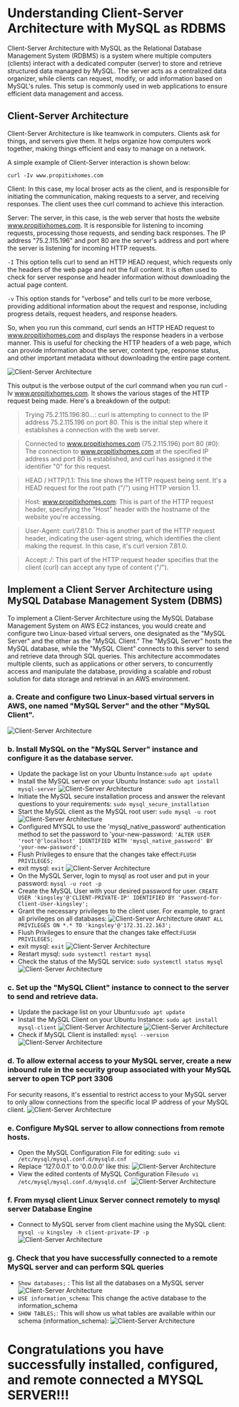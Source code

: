 # Understanding Client-Server Architecture with MySQL as RDBMS
Client-Server Architecture with MySQL as the Relational Database Management System (RDBMS) is a system where multiple computers (clients) interact with a dedicated computer (server) to store and retrieve structured data managed by MySQL. The server acts as a centralized data organizer, while clients can request, modify, or add information based on MySQL's rules. This setup is commonly used in web applications to ensure efficient data management and access.


## Client-Server Architecture
Client-Server Architecture is like teamwork in computers. Clients ask for things, and servers give them. It helps organize how computers work together, making things efficient and easy to manage on a network.

A simple example of Client-Server interaction is shown below:

`curl -Iv www.propitixhomes.com`

Client: In this case, my local broser acts as the client, and is responsible for initiating the communication, making requests to a server, and receiving responses. The client uses thee curl command to achieve this interaction.

Server: The server, in this case, is the web server that hosts the website www.propitixhomes.com. It is responsible for listening to incoming requests, processing those requests, and sending back responses. The IP address "75.2.115.196" and port 80 are the server's address and port where the server is listening for incoming HTTP requests.

`-I` This option tells curl to send an HTTP HEAD request, which requests only the headers of the web page and not the full content. It is often used to check for server response and header information without downloading the actual page content.

`-v` This option stands for "verbose" and tells curl to be more verbose, providing additional information about the request and response, including progress details, request headers, and response headers.

So, when you run this command, curl sends an HTTP HEAD request to www.propitixhomes.com and displays the response headers in a verbose manner. This is useful for checking the HTTP headers of a web page, which can provide information about the server, content type, response status, and other important metadata without downloading the entire page content.

![Client-Server Architecture](./Images/1.png)

This output is the verbose output of the curl command when you run curl -Iv www.propitixhomes.com. It shows the various stages of the HTTP request being made. Here's a breakdown of the output:

> Trying 75.2.115.196:80...: curl is attempting to connect to the IP address 75.2.115.196 on port 80. This is the initial step where it establishes a connection with the web server.

> Connected to www.propitixhomes.com (75.2.115.196) port 80 (#0): The connection to www.propitixhomes.com at the specified IP address and port 80 is established, and curl has assigned it the identifier "0" for this request.

> HEAD / HTTP/1.1: This line shows the HTTP request being sent. It's a HEAD request for the root path ("/") using HTTP version 1.1.

> Host: www.propitixhomes.com: This is part of the HTTP request header, specifying the "Host" header with the hostname of the website you're accessing.

> User-Agent: curl/7.81.0: This is another part of the HTTP request header, indicating the user-agent string, which identifies the client making the request. In this case, it's curl version 7.81.0.

> Accept: */*: This part of the HTTP request header specifies that the client (curl) can accept any type of content ("/").

## Implement a Client Server Architecture using MySQL Database Management System (DBMS)
To implement a Client-Server Architecture using the MySQL Database Management System on AWS EC2 instances, you would create and configure two Linux-based virtual servers, one designated as the "MySQL Server" and the other as the "MySQL Client." The "MySQL Server" hosts the MySQL database, while the "MySQL Client" connects to this server to send and retrieve data through SQL queries. This architecture accommodates multiple clients, such as applications or other servers, to concurrently access and manipulate the database, providing a scalable and robust solution for data storage and retrieval in an AWS environment.

### a. Create and configure two Linux-based virtual servers in AWS, one named "MySQL Server" and the other "MySQL Client".
![Client-Server Architecture](./Images/2.png)

### b. Install MySQL on the "MySQL Server" instance and configure it as the database server. 
* Update the package list on your Ubuntu Instance:`sudo apt update` 
* Install the MySQL server on your Ubuntu Instance: `sudo apt install mysql-server`
![Client-Server Architecture](./Images/3.png)
* Initiate the MySQL secure installation process and answer the relevant questions to your requirements: `sudo mysql_secure_installation`
* Start the MySQL client as the MySQL root user: `sudo mysql -u root`
![Client-Server Architecture](./Images/3.1.png)
* Configured MYSQL to use the 'mysql_native_password' authentication method to set the password to 'your-new-password:
`'ALTER USER 'root'@'localhost' IDENTIFIED WITH 'mysql_native_password' BY 'your-new-password';`
* Flush Privileges to ensure that the changes take effect:`FLUSH PRIVILEGES;`
* exit mysql: `exit`
![Client-Server Architecture](./Images/14.png)
* On the MySQL Server, login to mysql as root user and put in your password: `mysql -u root -p`
* Create the MySQL User with your desired password for user.
`CREATE USER 'kingsley'@'CLIENT-PRIVATE-IP' IDENTIFIED BY 'Password-for-Client-User-kingsley';`
* Grant the necessary privileges to the client user. For example, to grant all privileges on all databases:
![Client-Server Architecture](./Images/15.png)
`GRANT ALL PRIVILEGES ON *.* TO 'kingsley'@'172.31.22.163';`
* Flush Privileges to ensure that the changes take effect:`FLUSH PRIVILEGES;`
* exit mysql: `exit`
![Client-Server Architecture](./Images/16.png)
* Restart mysql: `sudo systemctl restart mysql`
* Check the status of the MySQL service: `sudo systemctl status mysql`
![Client-Server Architecture](./Images/4.png)

### c. Set up the "MySQL Client" instance to connect to the server to send and retrieve data.
* Update the package list on your Ubuntu:`sudo apt update` 
* Install the MySQL Client on your Ubuntu Instance: `sudo apt install mysql-client`
![Client-Server Architecture](./Images/5.png)
![Client-Server Architecture](./Images/6.png)
* Check if MySQL Client is installed: `mysql --version`
![Client-Server Architecture](./Images/7.png)

### d. To allow external access to your MySQL server, create a new inbound rule in the security group associated with your MySQL server to open TCP port 3306
For security reasons, it's essential to restrict access to your MySQL server to only allow connections from the specific local IP address of your MySQL client.
![Client-Server Architecture](./Images/8.png)

### e. Configure MySQL server to allow connections from remote hosts.
* Open the MySQL Configuration File for editing: `sudo vi /etc/mysql/mysql.conf.d/mysqld.cnf`
* Replace '127.0.0.1' to '0.0.0.0' like this: 
![Client-Server Architecture](./Images/9.png)
* View the edited contents of MySQL Configuration File`sudo vi /etc/mysql/mysql.conf.d/mysqld.cnf `
![Client-Server Architecture](./Images/10.png)

### f. From mysql client Linux Server connect remotely to mysql server Database Engine
* Connect to MySQL server from client machine using the MySQL client: `mysql -u kingsley -h client-private-IP -p`
![Client-Server Architecture](./Images/11.png)

### g. Check that you have successfully connected to a remote MySQL server and can perform SQL queries
* `Show databases;` : This list all the databases on a MySQL server
![Client-Server Architecture](./Images/12.png)
* `USE information_schema`: This change the active database to the information_schema
* `SHOW TABLES;`: This will show us what tables are available within our schema (information_schema):
![Client-Server Architecture](./Images/13.png)





# Congratulations you have successfully installed, configured, and remote connected a MYSQL SERVER!!!
